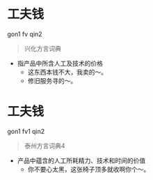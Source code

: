 # 工夫钱
gon1 fv qin2
> 兴化方言词典
- 指产品中所含人工及技术的价格
  - 这东西本钱不大，我卖的～。
  - 修旧服务寻的～。

# 工夫钱
gon1 fv1 qin2
> 泰州方言词典4
- 产品中蕴含的人工所耗精力、技术和时间的价值
  - 你不要心太黑，这张椅子顶多就收啊你个～。
